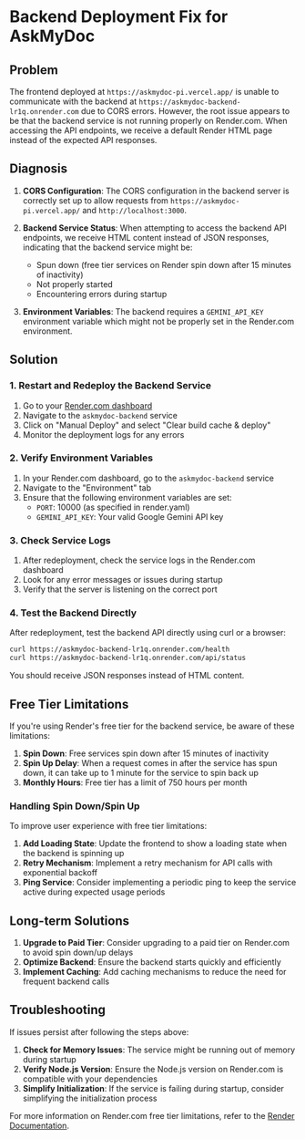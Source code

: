 # Backend Deployment Fix for AskMyDoc

## Problem

The frontend deployed at `https://askmydoc-pi.vercel.app/` is unable to communicate with the backend at `https://askmydoc-backend-lr1q.onrender.com` due to CORS errors. However, the root issue appears to be that the backend service is not running properly on Render.com. When accessing the API endpoints, we receive a default Render HTML page instead of the expected API responses.

## Diagnosis

1. **CORS Configuration**: The CORS configuration in the backend server is correctly set up to allow requests from `https://askmydoc-pi.vercel.app/` and `http://localhost:3000`.

2. **Backend Service Status**: When attempting to access the backend API endpoints, we receive HTML content instead of JSON responses, indicating that the backend service might be:
   - Spun down (free tier services on Render spin down after 15 minutes of inactivity)
   - Not properly started
   - Encountering errors during startup

3. **Environment Variables**: The backend requires a `GEMINI_API_KEY` environment variable which might not be properly set in the Render.com environment.

## Solution

### 1. Restart and Redeploy the Backend Service

1. Go to your [Render.com dashboard](https://dashboard.render.com/)
2. Navigate to the `askmydoc-backend` service
3. Click on "Manual Deploy" and select "Clear build cache & deploy"
4. Monitor the deployment logs for any errors

### 2. Verify Environment Variables

1. In your Render.com dashboard, go to the `askmydoc-backend` service
2. Navigate to the "Environment" tab
3. Ensure that the following environment variables are set:
   - `PORT`: 10000 (as specified in render.yaml)
   - `GEMINI_API_KEY`: Your valid Google Gemini API key

### 3. Check Service Logs

1. After redeployment, check the service logs in the Render.com dashboard
2. Look for any error messages or issues during startup
3. Verify that the server is listening on the correct port

### 4. Test the Backend Directly

After redeployment, test the backend API directly using curl or a browser:

```bash
curl https://askmydoc-backend-lr1q.onrender.com/health
curl https://askmydoc-backend-lr1q.onrender.com/api/status
```

You should receive JSON responses instead of HTML content.

## Free Tier Limitations

If you're using Render's free tier for the backend service, be aware of these limitations:

1. **Spin Down**: Free services spin down after 15 minutes of inactivity
2. **Spin Up Delay**: When a request comes in after the service has spun down, it can take up to 1 minute for the service to spin back up
3. **Monthly Hours**: Free tier has a limit of 750 hours per month

### Handling Spin Down/Spin Up

To improve user experience with free tier limitations:

1. **Add Loading State**: Update the frontend to show a loading state when the backend is spinning up
2. **Retry Mechanism**: Implement a retry mechanism for API calls with exponential backoff
3. **Ping Service**: Consider implementing a periodic ping to keep the service active during expected usage periods

## Long-term Solutions

1. **Upgrade to Paid Tier**: Consider upgrading to a paid tier on Render.com to avoid spin down/up delays
2. **Optimize Backend**: Ensure the backend starts quickly and efficiently
3. **Implement Caching**: Add caching mechanisms to reduce the need for frequent backend calls

## Troubleshooting

If issues persist after following the steps above:

1. **Check for Memory Issues**: The service might be running out of memory during startup
2. **Verify Node.js Version**: Ensure the Node.js version on Render.com is compatible with your dependencies
3. **Simplify Initialization**: If the service is failing during startup, consider simplifying the initialization process

For more information on Render.com free tier limitations, refer to the [Render Documentation](https://render.com/docs/free).